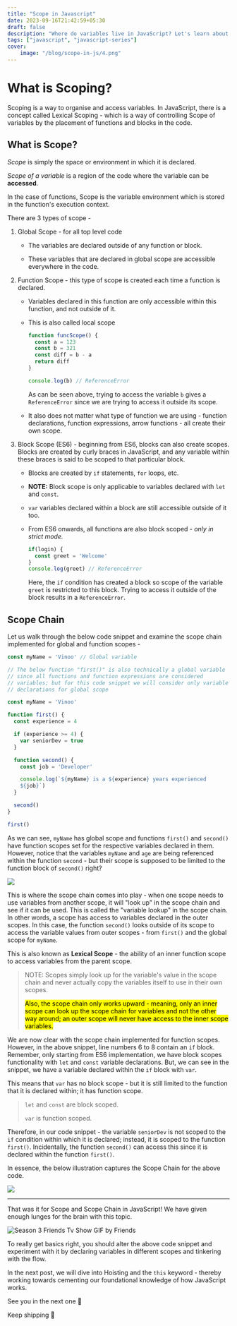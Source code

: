 ```yaml
---
title: "Scope in Javascript"
date: 2023-09-16T21:42:59+05:30
draft: false
description: "Where do variables live in JavaScript? Let's learn about Scoping and the Scope Chain in this post."
tags: ["javascript", "javascript-series"]
cover:
    image: "/blog/scope-in-js/4.png"
---
```


# What is Scoping?

Scoping is a way to organise and access variables. In JavaScript, there is a concept called Lexical Scoping - which is a way of controlling Scope of variables by the placement of functions and blocks in the code.

## What is Scope?

*Scope* is simply the space or environment in which it is declared.

*Scope of a variable* is a region of the code where the variable can be **accessed**.

In the case of functions, Scope is the variable environment which is stored in the function's execution context.

There are 3 types of scope -

1. Global Scope - for all top level code
    
    * The variables are declared outside of any function or block.
        
    * These variables that are declared in global scope are accessible everywhere in the code.
        
2. Function Scope - this type of scope is created each time a function is declared.
    
    * Variables declared in this function are only accessible within this function, and not outside of it.
        
    * This is also called local scope
        
        ```javascript
        function funcScope() {
          const a = 123
          const b = 321
          const diff = b - a
          return diff
        }
        
        console.log(b) // ReferenceError
        ```
        
        As can be seen above, trying to access the variable `b` gives a `ReferenceError` since we are trying to access it outside its scope.
        
    * It also does not matter what type of function we are using - function declarations, function expressions, arrow functions - all create their own scope.
        
3. Block Scope (ES6) - beginning from ES6, blocks can also create scopes. Blocks are created by curly braces in JavaScript, and any variable within these braces is said to be scoped to that particular block.
    
    * Blocks are created by `if` statements, `for` loops, etc.
        
    * **NOTE:** Block scope is only applicable to variables declared with `let` and `const`.
        
    * `var` variables declared within a block are still accessible outside of it too.
        
    * From ES6 onwards, all functions are also block scoped - *only in strict mode.*
        
        ```javascript
        if(login) {
          const greet = 'Welcome'
        }
        console.log(greet) // ReferenceError
        ```
        
        Here, the `if` condition has created a block so scope of the variable `greet` is restricted to this block. Trying to access it outside of the block results in a `ReferenceError`.
        

## Scope Chain

Let us walk through the below code snippet and examine the scope chain implemented for global and function scopes -

```javascript
const myName = 'Vinoo' // Global variable 

// The below function "first()" is also technically a global variable 
// since all functions and function expressions are considered 
// variables; but for this code snippet we will consider only variable
// declarations for global scope

const myName = 'Vinoo'

function first() {
  const experience = 4

  if (experience >= 4) {
    var seniorDev = true
  }

  function second() {
    const job = 'Developer'

    console.log(`${myName} is a ${experience} years experienced 
    ${job}`)
  }

  second()
}

first()
```

As we can see, `myName` has global scope and functions `first()` and `second()` have function scopes set for the respective variables declared in them. However, notice that the variables `myName` and `age` are being referenced within the function `second` - but their scope is supposed to be limited to the function block of `second()` right?

![](https://cdn.hashnode.com/res/hashnode/image/upload/v1694854942208/119a3902-052b-4c80-a295-5ea4759b722c.png)

This is where the scope chain comes into play - when one scope needs to use variables from another scope, it will "look up" in the scope chain and see if it can be used. This is called the "variable lookup" in the scope chain. In other words, a scope has access to variables declared in the outer scopes. In this case, the function `second()` looks outside of its scope to access the variable values from outer scopes - from `first()` and the global scope for `myName`.

This is also known as **Lexical Scope** - the ability of an inner function scope to access variables from the parent scope.

> NOTE: Scopes simply look up for the variable's value in the scope chain and never actually copy the variables itself to use in their own scopes.
> 
> <mark>Also, the scope chain only works upward - meaning, only an inner scope can look up the scope chain for variables and not the other way around; an outer scope will never have access to the inner scope variables.</mark>

We are now clear with the scope chain implemented for function scopes. However, in the above snippet, line numbers 6 to 8 contain an `if` block. Remember, only starting from ES6 implementation, we have block scopes functionality with `let` and `const` variable declarations. But, we can see in the snippet, we have a variable declared within the `if` block with `var`.

This means that `var` has no block scope - but it is still limited to the function that it is declared within; it has function scope.

> `let` and `const` are block scoped.
> 
> `var` is function scoped.

Therefore, in our code snippet - the variable `seniorDev` is not scoped to the `if` condition within which it is declared; instead, it is scoped to the function `first()`. Incidentally, the function `second()` can access this since it is declared within the function `first()`.

In essence, the below illustration captures the Scope Chain for the above code.

![](https://cdn.hashnode.com/res/hashnode/image/upload/v1694861549810/5b54d107-77b3-4a68-b92a-1e0f4295916f.png)

---

That was it for Scope and Scope Chain in JavaScript! We have given enough lunges for the brain with this topic.

![Season 3 Friends Tv Show GIF by Friends](https://media1.giphy.com/media/v1.Y2lkPTc5MGI3NjExNjI4ZDhwaWVoOHBzNDY2c3Btc3FkMHo0b3NmaTE5ZDR4amxpaG5jZyZlcD12MV9pbnRlcm5hbF9naWZfYnlfaWQmY3Q9Zw/iHsW7t3U7aHkQ9rPva/giphy.gif)

To really get basics right, you should alter the above code snippet and experiment with it by declaring variables in different scopes and tinkering with the flow.

In the next post, we will dive into Hoisting and the `this` keyword - thereby working towards cementing our foundational knowledge of how JavaScript works.

See you in the next one 👋

Keep shipping 🚀